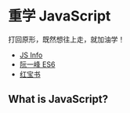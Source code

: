 # 重学 JavaScript

打回原形，既然想往上走，就加油学！

- [JS Info](https://zh.javascript.info/)
- [阮一峰 ES6](https://es6.ruanyifeng.com/)
- [红宝书](/hbs/4/)

## What is JavaScript?



